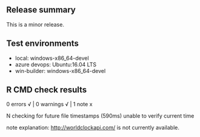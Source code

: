 ## Release summary
This is a minor release.

## Test environments
* local: windows-x86_64-devel
* azure devops: Ubuntu:16.04 LTS
* win-builder: windows-x86_64-devel

## R CMD check results
0 errors √ | 0 warnings √ | 1 note x

N  checking for future file timestamps (590ms)
   unable to verify current time

note explanation: http://worldclockapi.com/ is not currently available.
